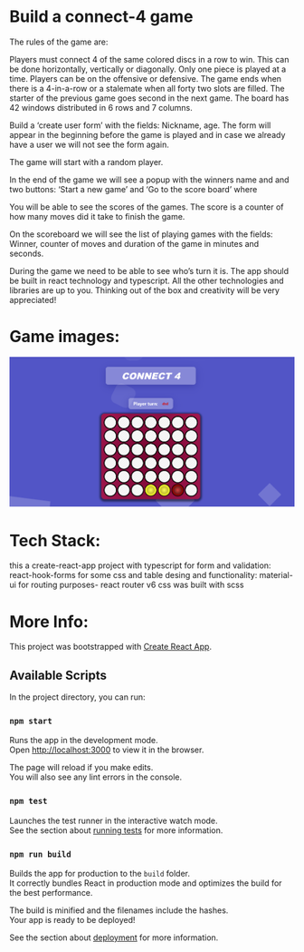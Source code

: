 # Build a connect-4 game

The rules of the game are:

Players must connect 4 of the same colored discs in a row to win. This can be done horizontally, vertically or diagonally.
Only one piece is played at a time.
Players can be on the offensive or defensive.
The game ends when there is a 4-in-a-row or a stalemate when all forty two slots are filled.
The starter of the previous game goes second in the next game.
 The board has 42 windows distributed in 6 rows and 7 columns.


Build a ‘create user form’ with the fields: Nickname, age. The form will appear in the beginning before the game is played and in case we already have a user we will not see the form again.



The game will start with a random player.



In the end of the game we will see a popup with the winners name and and two buttons: ‘Start a new game’ and ‘Go to the score board’ where

You will be able to see the scores of the games.  The score is a counter of how many moves did it take to finish the game.



On the scoreboard we will see the list of playing games with the fields: Winner, counter of moves and duration of the game in minutes and seconds.



During the game we need to be able to see who’s turn it is. The app should be built in react technology and typescript. All the other technologies and libraries are up to you. Thinking out of the box and creativity will be very appreciated!

# Game images:
![Alt text](assets/img1.png?raw=true "game board")

# Tech Stack:
this a create-react-app project with typescript
for form and validation: react-hook-forms
for some css and table desing and functionality: material-ui
for routing purposes- react router v6
css was built with scss


# More Info:

This project was bootstrapped with [Create React App](https://github.com/facebook/create-react-app).

## Available Scripts

In the project directory, you can run:

### `npm start`

Runs the app in the development mode.\
Open [http://localhost:3000](http://localhost:3000) to view it in the browser.

The page will reload if you make edits.\
You will also see any lint errors in the console.

### `npm test`

Launches the test runner in the interactive watch mode.\
See the section about [running tests](https://facebook.github.io/create-react-app/docs/running-tests) for more information.

### `npm run build`

Builds the app for production to the `build` folder.\
It correctly bundles React in production mode and optimizes the build for the best performance.

The build is minified and the filenames include the hashes.\
Your app is ready to be deployed!

See the section about [deployment](https://facebook.github.io/create-react-app/docs/deployment) for more information.



